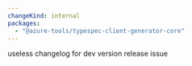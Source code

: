 ```yaml
---
changeKind: internal
packages:
  - "@azure-tools/typespec-client-generator-core"
---
```


useless changelog for dev version release issue
